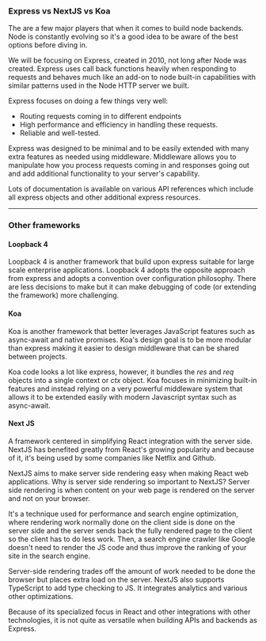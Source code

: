 ### Express vs NextJS vs Koa 

The are a few major players that when it comes to build node backends. Node is constantly evolving so it's a good idea to be aware of the best options before diving in. 

We will be focusing on Express, created in 2010, not long after Node was created. Express uses call back functions heavily when responding to requests and behaves much like an add-on to node built-in capabilities with similar patterns used in the Node HTTP server we built.

Express focuses on doing a few things very well:

* Routing requests coming in to different endpoints 
* High performance and efficiency in handling these requests.
* Reliable and well-tested.

Express was designed to be minimal and to be easily extended with many extra features as needed using middleware. Middleware allows you to manipulate how you process requests coming in and responses going out and add additional functionality to your server's capability.

Lots of documentation is available on various API references which include all express objects and other additional express resources.

---- 
### Other frameworks
#### Loopback 4

Loopback 4 is another framework that build upon express suitable for large scale enterprise applications. Loopback 4 adopts the opposite approach from express and adopts a convention over configuration philosophy. There are less decisions to make but it can make debugging of code (or extending the framework) more challenging.
#### Koa

Koa is another framework that better leverages JavaScript features such as async-await and native promises. Koa's design goal is to be more modular than express making it easier to design middleware that can be shared between projects. 

Koa code looks a lot like express, however, it bundles the *res* and *req* objects into a single context or *ctx* object. Koa focuses in minimizing built-in features and instead relying on a very powerful middleware system that allows it to be extended easily with modern Javascript syntax such as async-await.
#### Next JS

A framework centered in simplifying React integration with the server side. NextJS has benefited greatly from React's growing popularity and because of it, it's being used by some companies like Netflix and Github.

NextJS aims to make server side rendering easy when making React web applications. Why is server side rendering so important to NextJS? Server side rendering is when content on your web page is rendered on the server and not on your browser. 

It's a technique used for performance and search engine optimization, where rendering work normally done on the client side is done on the server side and the server sends back the fully rendered page to the client so the client has to do less work. Then, a search engine crawler like Google doesn't need to render the JS code and thus improve the ranking of your site in the search engine.

Server-side rendering trades off the amount of work needed to be done the browser but places extra load on the server. NextJS also supports TypeScript to add type checking to JS. It integrates analytics and various other optimizations. 

Because of its specialized focus in React and other integrations with other technologies, it is not quite as versatile when building APIs and backends as Express. 





